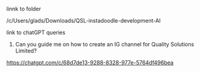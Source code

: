 linnk to folder

/c/Users/glads/Downloads/QSL-instadoodle-development-AI

link to chatGPT queries

1. Can you guide me on how to create an IG channel for Quality Solutions Limited?

https://chatgpt.com/c/68d7de13-9288-8328-977e-5764df496bea
